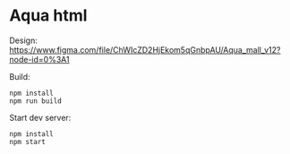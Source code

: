 # Aqua html

Design: https://www.figma.com/file/ChWIcZD2HjEkom5qGnbpAU/Aqua_mall_v12?node-id=0%3A1

Build:

```
npm install
npm run build
```

Start dev server:

```
npm install
npm start
```
